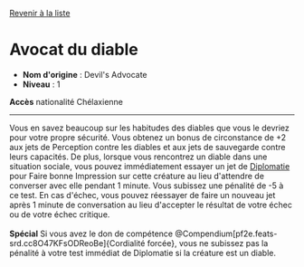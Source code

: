 [Revenir à la liste](..)

# Avocat du diable

 * **Nom d'origine** : Devil's Advocate
 * **Niveau** : 1


<p><span id="ctl00_MainContent_DetailedOutput"><strong>Accès</strong> nationalité Chélaxienne<br></span></p>
<hr>
<p>Vous en savez beaucoup sur les habitudes des diables que vous le devriez pour votre propre sécurité. Vous obtenez un bonus de circonstance de +2 aux jets de Perception contre les diables et aux jets de sauvegarde contre leurs capacités. De plus, lorsque vous rencontrez un diable dans une situation sociale, vous pouvez immédiatement essayer un jet de <a href="https://2e.aonprd.com/Skills.aspx?ID=6">Diplomatie</a> pour Faire bonne Impression sur cette créature au lieu d'attendre de converser avec elle pendant 1 minute. Vous subissez une pénalité de -5 à ce test. En cas d'échec, vous pouvez réessayer de faire un nouveau jet après 1 minute de conversation au lieu d'accepter le résultat de votre échec ou de votre échec critique.<br><br><strong>Spécial</strong> Si vous avez le don de compétence @Compendium[pf2e.feats-srd.cc8O47KFsODReoBe]{Cordialité forcée}, vous ne subissez pas la pénalité à votre test immédiat de Diplomatie si la créature est un diable.&nbsp;</p>